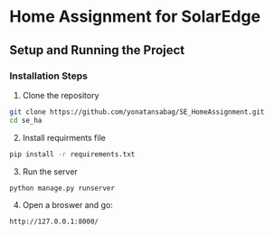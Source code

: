 # Home Assignment for SolarEdge


## Setup and Running the Project


### Installation Steps

1. Clone the repository
```bash
git clone https://github.com/yonatansabag/SE_HomeAssignment.git
cd se_ha
```

2. Install requirments file
```bash
pip install -r requirements.txt
```

3. Run the server
```bash
python manage.py runserver
```

4. Open a broswer and go:
```
http://127.0.0.1:8000/
```


